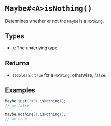 # `Maybe#<A>isNothing()`

Determines whether or not the `Maybe` is a `Nothing`.

## Types

* `A`: The underlying type.

## Returns

* `(boolean)`: `true` for a `Nothing`; otherwise, `false`.

## Examples

```java
Maybe.just("a").isNothing();
// => false

Maybe.nothing().isNothing();
// => true
```

